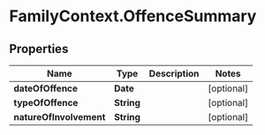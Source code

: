 # FamilyContext.OffenceSummary

## Properties
Name | Type | Description | Notes
------------ | ------------- | ------------- | -------------
**dateOfOffence** | **Date** |  | [optional] 
**typeOfOffence** | **String** |  | [optional] 
**natureOfInvolvement** | **String** |  | [optional] 
